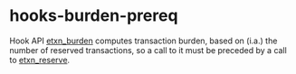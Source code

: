 # hooks-burden-prereq

Hook API [etxn_burden](https://xrpl-hooks.readme.io//reference/etxn_burden) computes transaction burden, based on (i.a.) the number of reserved transactions, so a call to it must be preceded by a call to [etxn_reserve](https://xrpl-hooks.readme.io//reference/etxn_reserve).

